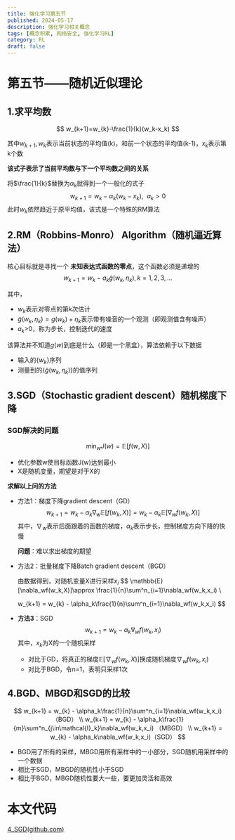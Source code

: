 ```yaml
---
title: 强化学习第五节
published: 2024-05-17
description: 强化学习相关概念
tags: [概念积累, 网络安全, 强化学习RL]
category: RL
draft: false
---
```

# 第五节——随机近似理论

## 1.求平均数

$$
w_{k+1}=w_{k}-\frac{1}{k}(w_k-x_k)
$$

其中$w_{k+1},w_k$表示当前状态的平均值(k)，和前一个状态的平均值(k-1)，$x_k$表示第k个数

**该式子表示了当前平均数与下一个平均数之间的关系**

将$\frac{1}{k}$替换为$\alpha_k$就得到一个一般化的式子
$$
w_{k+1}=w_{k}-\alpha_k(w_k-x_k), \ \ \alpha_k > 0
$$
此时$w_k$依然趋近于原平均值，该式是一个特殊的RM算法

## 2.RM（Robbins-Monro） Algorithm（随机逼近算法）

核心目标就是寻找一个 **未知表达式函数的零点**，这个函数必须是递增的
$$
w_{k+1}= w_k - a_k \widetilde{g}(w_k,\eta_k),k=1,2,3,...
$$

其中，

- $w_k$表示对零点的第k次估计
- $\widetilde{g}(w_k,\eta_k)=g(w_k)+\eta_k$表示带有噪音的一个观测（即观测值含有噪声）
- $a_k$>0，称为步长，控制迭代的速度

该算法并不知道$g(w)$到底是什么（即是一个黑盒），算法依赖于以下数据

- 输入的$\{w_k\}$序列
- 测量到的$\{\widetilde{g}(w_k,\eta_k)\}$的值序列

## 3.SGD（Stochastic gradient descent）随机梯度下降

### SGD解决的问题

$$
\min_w J(w) = \mathbb{E}[f(w,X)]
$$

- 优化参数w使目标函数J(w)达到最小
- X是随机变量，期望是对于X的

**求解以上问的方法**

- 方法1：梯度下降gradient descent（GD）
  $$
  w_{k+1} = w_{k} - \alpha_k \nabla_w \mathbb{E}[f(w_k,X)]=w_{k} - \alpha_k \mathbb{E}[\nabla_wf(w_k,X)]
  $$
  其中，$\nabla_w$表示后面跟着的函数的梯度，$\alpha_k$表示步长，控制梯度方向下降的快慢

  **问题**：难以求出梯度的期望

- 方法2：批量梯度下降Batch gradient descent（BGD）

  由数据得到，对随机变量X进行采样$x_i$
  $$
  \mathbb{E}[\nabla_wf(w_k,X)]\approx \frac{1}{n}\sum^n_{i=1}\nabla_wf(w_k,x_i) \\
  
  w_{k+1} = w_{k} - \alpha_k\frac{1}{n}\sum^n_{i=1}\nabla_wf(w_k,x_i)
  $$

- **方法3**：SGD
  $$
  w_{k+1} = w_{k} - \alpha_k\nabla_wf(w_k,x_i)
  $$
  其中，$x_k$为X的一个随机采样

  - 对比于GD，将真正的梯度$\mathbb{E}[\nabla_wf(w_k,X)]$换成随机梯度$\nabla_wf(w_k,x_i)$
  - 对比于BGD，令n=1，表明只采样1次

## 4.BGD、MBGD和SGD的比较

$$
w_{k+1} = w_{k} - \alpha_k\frac{1}{n}\sum^n_{i=1}\nabla_wf(w_k,x_i) （BGD） \\
w_{k+1} = w_{k} - \alpha_k\frac{1}{m}\sum^n_{j\in\mathcal{I}_k}\nabla_wf(w_k,x_i) （MBGD） \\
w_{k+1} = w_{k} - \alpha_k\nabla_wf(w_k,x_i)（SGD）
$$

- BGD用了所有的采样，MBGD用所有采样中的一小部分，SGD随机用采样中的一个数据
- 相比于SGD，MBGD的随机性小于SGD
- 相比于BGD，MBGD随机性要大一些，要更加灵活和高效

# 本文代码

[4_SGD(github.com)](https://github.com/PasserByNaOH/RL_Learing/tree/master/4_SGD)

